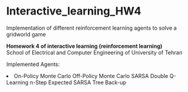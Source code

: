 # Interactive_learning_HW4
Implementation of different reinforcement learning agents to solve a gridworld game

<b>Homework 4 of interactive learning (reinforcement learning)</b> </br> 
School of Electrical and Computer Engineering of University of Tehran</br>

Implemented Agents: </br>
<li>
  <tu>On-Policy Monte Carlo</tu>
  <tu>Off-Policy Monte Carlo</tu>
  <tu>SARSA</tu>
  <tu>Double Q-Learning</tu>
  <tu>n-Step Expected SARSA</tu>
  <tu>Tree Back-up</tu>
</li>
